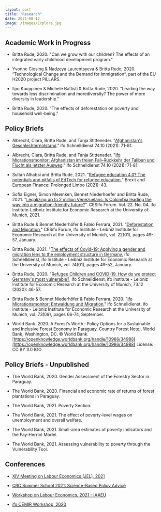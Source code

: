 ```yaml
---
layout: post
title: "Research"
date: 2021-08-12
image: /images/Explore.jpg
---
```


## Academic Work in Progress 

- Britta Rude, 2020. "Can we grow with our children? The effects of an integrated early childhood development program." 

- Yvonne Giesing & Nadzeya Laurentsyeva & Britta Rude, 2020. “Technological Change and the Demand for Immigration“, part of the EU H2020 project PILLARS.

- Ilpo Kauppinen & Michele Battisti & Britta Rude, 2020. "Leading the way towards less discrimination and morediversity? The power of more diversity in leadership."

- Britta Rude, 2020. "The effects of deforestation on poverty and household well-being."


## Policy Briefs

- Albrecht, Clara, Britta Rude, and Tanja Stitteneder. "[Afghanistan's Geschlechternotstand](https://www.ifo.de/publikationen/2021/aufsatz-zeitschrift/ifo-migrationsmonitor-afghanistan-im-freien-fall-rueckkehr)." ifo Schnelldienst 74.10 (2021): 71-81.

- Albrecht, Clara, Britta Rude, and Tanja Stitteneder. "[ifo Migrationsmonitor: Afghanistan im freien Fall–Rückkehr der Taliban und Flucht als letzter Ausweg](https://www.ifo.de/publikationen/2021/aufsatz-zeitschrift/ifo-migrationsmonitor-afghanistan-im-freien-fall-rueckkehr)." ifo Schnelldienst 74.10 (2021): 71-81.

- Sultan Alhabsi and Britta Rude, 2021. "[Refugee education 4.0? The potentials and pitfalls of EdTech for refugee education.](https://www.cesifo.org/DocDL/CESifo-Forum-2021-5-alhabsi-rude-edtech-refugee-september.pdf)" Brexit and European Finance: Prolonged Limbo (2021): 43.  

- Sofia Eigner, Simon Meemken, Bennet Niederhoefer and Britta Rude, 2021. "[Legalizing up to 2 million Venezuelans: Is Colombia leading the way into a migration-friendly future?](https://www.cesifo.org/de/publikationen/2021/aufsatz-zeitschrift/legalizing-2-million-venezuelans-colombia-leading-way-more)". CESifo Forum. Vol. 22. No. 04. ifo Institute-Leibniz Institute for Economic Research at the University of Munich, 2021. 

- Britta Rude & Bennet Niederhöfer & Fabio Ferrara, 2021. "[Deforestation and Migration](https://ideas.repec.org/a/ces/ifofor/v22y2021i01p49-57.html)," CESifo Forum, ifo Institute - Leibniz Institute for Economic Research at the University of Munich, vol. 22(01), pages 49-57, January.

- Britta Rude, 2021. "[The effects of Covid-19: Applying a gender and migration lens to the employment structure in Germany](https://ideas.repec.org/a/ces/ifosdt/v74y2021i01p49-52.html), ifo Schnelldienst, ifo Institute - Leibniz Institute for Economic Research at the University of Munich, vol. 74(01), pages 49-52, January.

- Britta Rude, 2020. "[Refugee Children and COVID-19. How do we protect Germany's most vulnerable?](https://www.ifo.de/publikationen/2020/aufsatz-zeitschrift/gefluechtete-kinder-und-covid-19-corona-als-brennglas), ifo Schnelldienst, ifo Institute - Leibniz Institute for Economic Research at the University of Munich, 73.12 (2020): 46-57.

- Britta Rude & Bennet Niederhöfer & Fabio Ferrara, 2020. "[ifo Migrationsmonitor: Entwaldung und Migration](https://ideas.repec.org/a/ces/ifosdt/v73y2020i09p66-74.html)," ifo Schnelldienst, ifo Institute - Leibniz Institute for Economic Research at the University of Munich, vol. 73(09), pages 66-74, September.

- World Bank. 2020. A Forest’s Worth : Policy Options for a Sustainable and Inclusive Forest Economy in Paraguay. Country Forest Note;. World Bank, Washington, DC. © World Bank. [https://openknowledge.worldbank.org/handle/10986/34988](https://openknowledge.worldbank.org/handle/10986/34988) License: CC BY 3.0 IGO.

## Policy Briefs - Unpublished

- The World Bank, 2020. Gender Assessment of the Forestry Sector in Paraguay. 

- The World Bank, 2020. Financial and economic rate of returns of forest plantations in Paraguay. 

- The World Bank, 2021. Poverty Section. 

- The World Bank, 2021. The effect of poverty-level wages on unemployment and overall welfare. 

- The World Bank, 2021. Small-area estimates of poverty indicators and the Fay-Herriot Model. 

- The World Bank, 2021. Assessing vulnerability to poverty through the Vulnerability Tool. 

## Conferences

- [XIV Meeting on Labour Economics (JEL), 2021](https://editorialexpress.com/conference/JEL2021/program/JEL2021.html#15)

- [CRC Summer School 2021: Science-Based Policy Advice](https://berlin-econ.de/event/crc-summer-school-2021-science-based-policy-advice)

- [Workshop on Labour Economics, 2021 - IAAEU](https://www.iaaeg.de/en/economic-team/events/archive/27-oekonomische-abteilung/veranstaltungen/624-workshop-on-labour-economics-2021-english#home)

- [ifo CEMIR Workshop, 2020](https://www.ifo.de/en/event/ifo-cemir-seminars) 

 
